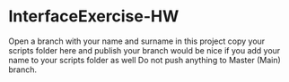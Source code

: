 # InterfaceExercise-HW


Open a branch with your name and surname in this project
copy your scripts folder here and publish your branch
would be nice if you add your name to your scripts folder as well
Do not push anything to Master (Main) branch.
